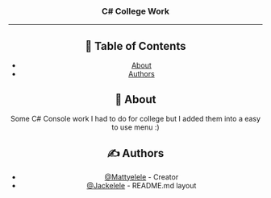 <h3 align="center">C# College Work</h3>
<div align="center">

---

## 📝 Table of Contents

- [About](#about)
- [Authors](#authors)

## 🧐 About <a name = "about"></a>

Some C# Console work I had to do for college but I added them into a easy to use menu :)


## ✍️ Authors <a name = "authors"></a>

- [@Mattyelele](https://github.com/Mattyelele) - Creator
- [@Jackelele](https://github.com/Jackelele) - README.md layout
